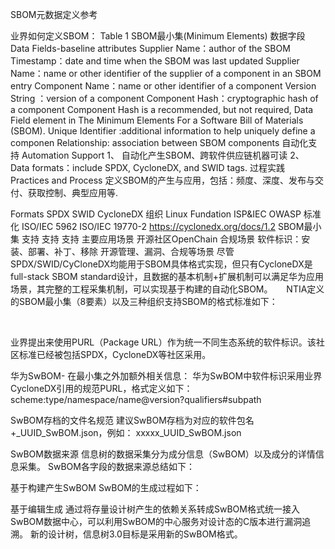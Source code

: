 SBOM元数据定义参考


业界如何定义SBOM：
Table 1 	SBOM最小集(Minimum Elements)
数据字段 Data Fields-baseline attributes	Supplier Name：author of the SBOM
Timestamp：date and time when the SBOM was last updated
Supplier Name：name or other identifier of the supplier of a component in an SBOM entry
Component Name：name or other identifier of a component
Version String ：version of a component
Component Hash：cryptographic hash of a component
Component Hash is a recommended, but not required, Data Field element in The Minimum Elements For a Software Bill of Materials (SBOM). 
Unique Identifier :additional information to help uniquely define a componen
Relationship: association between SBOM components
自动化支持 Automation Support	1、	自动化产生SBOM、跨软件供应链机器可读
2、	Data formats：include SPDX, CycloneDX, and SWID tags.
过程实践 Practices and Process	定义SBOM的产生与应用，包括：频度、深度、发布与交付、获取控制、典型应用等.


Formats		SPDX	SWID	CycloneDX
组织	Linux Fundation	ISP&IEC	OWASP
标准化	ISO/IEC 5962	ISO/IEC 19770-2	https://cyclonedx.org/docs/1.2
SBOM最小集	支持	支持	支持
主要应用场景	开源社区OpenChain 合规场景	软件标识：安装、部署、补丁、移除	开源管理、漏洞、合规等场景
尽管SPDX/SWID/CyCloneDX均能用于SBOM具体格式实现，但只有CycloneDX是full-stack SBOM standard设计，且数据的基本机制+扩展机制可以满足华为应用场景，其完整的工程采集机制，可以实现基于构建的自动化SBOM。
 
NTIA定义的SBOM最小集（8要素）以及三种组织支持SBOM的格式标准如下： 
 


 

业界提出来使用PURL（Package URL）作为统一不同生态系统的软件标识。该社区标准已经被包括SPDX，CycloneDX等社区采用。

华为SwBOM- 在最小集之外加额外相关信息：
华为SwBOM中软件标识采用业界CycloneDX引用的规范PURL，格式定义如下：
scheme:type/namespace/name@version?qualifiers#subpath
 

SwBOM存档的文件名规范
建议SwBOM存档为对应的软件包名+_UUID_SwBOM.json，例如：
xxxxx_UUID_SwBOM.json


SwBOM数据来源
信息树的数据采集分为成分信息（SwBOM）以及成分的详情信息采集。
SwBOM各字段的数据来源总结如下：
 



基于构建产生SwBOM
SwBOM的生成过程如下：
 

基于编辑生成
通过将存量设计树产生的依赖关系转成SwBOM格式统一接入SwBOM数据中心，可以利用SwBOM的中心服务对设计态的C版本进行漏洞追溯。
新的设计树，信息树3.0目标是采用新的SwBOM格式。
 





